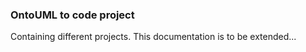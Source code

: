 ### OntoUML to code project 

Containing different projects. This documentation is to be extended...

